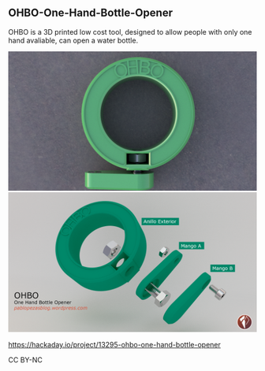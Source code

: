 ## OHBO-One-Hand-Bottle-Opener

OHBO is a 3D printed low cost tool, designed to allow people with only one hand avaliable, can open a water bottle.

![](Images/OHBO.png)
![](Images/despiece0_final.png)

https://hackaday.io/project/13295-ohbo-one-hand-bottle-opener

CC BY-NC
